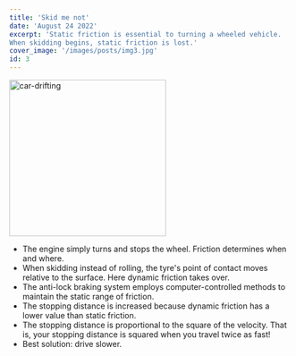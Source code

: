 ```yaml
---
title: 'Skid me not'
date: 'August 24 2022'
excerpt: 'Static friction is essential to turning a wheeled vehicle.
When skidding begins, static friction is lost.'
cover_image: '/images/posts/img3.jpg'
id: 3
---
```


<img src='/images/posts/img3.jpg' width='280' alt='car-drifting' />

- The engine simply turns and stops the wheel. Friction determines when and where.
- When skidding instead of rolling, the tyre's point of contact moves relative to the surface. Here dynamic friction takes over.
- The anti-lock braking system employs computer-controlled methods to maintain the static range of friction.
- The stopping distance is increased because dynamic friction has a lower value than static friction.
- The stopping distance is proportional to the square of the velocity.
  That is, your stopping distance is squared when you travel twice as fast!
- Best solution: drive slower.
